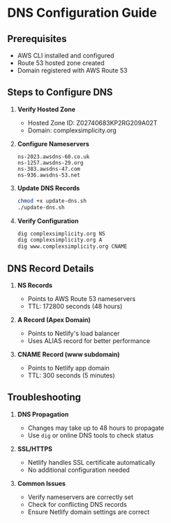 # DNS Configuration Guide

## Prerequisites
- AWS CLI installed and configured
- Route 53 hosted zone created
- Domain registered with AWS Route 53

## Steps to Configure DNS

1. **Verify Hosted Zone**
   - Hosted Zone ID: Z02740683KP2RG209A02T
   - Domain: complexsimplicity.org

2. **Configure Nameservers**
   ```
   ns-2023.awsdns-60.co.uk
   ns-1257.awsdns-29.org
   ns-383.awsdns-47.com
   ns-936.awsdns-53.net
   ```

3. **Update DNS Records**
   ```bash
   chmod +x update-dns.sh
   ./update-dns.sh
   ```

4. **Verify Configuration**
   ```bash
   dig complexsimplicity.org NS
   dig complexsimplicity.org A
   dig www.complexsimplicity.org CNAME
   ```

## DNS Record Details

1. **NS Records**
   - Points to AWS Route 53 nameservers
   - TTL: 172800 seconds (48 hours)

2. **A Record (Apex Domain)**
   - Points to Netlify's load balancer
   - Uses ALIAS record for better performance

3. **CNAME Record (www subdomain)**
   - Points to Netlify app domain
   - TTL: 300 seconds (5 minutes)

## Troubleshooting

1. **DNS Propagation**
   - Changes may take up to 48 hours to propagate
   - Use `dig` or online DNS tools to check status

2. **SSL/HTTPS**
   - Netlify handles SSL certificate automatically
   - No additional configuration needed

3. **Common Issues**
   - Verify nameservers are correctly set
   - Check for conflicting DNS records
   - Ensure Netlify domain settings are correct